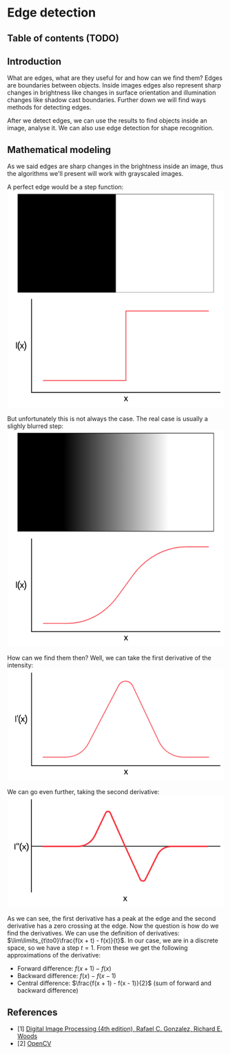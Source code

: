 # Edge detection

## Table of contents (TODO)

## Introduction
What are edges, what are they useful for and how can we find them?
Edges are boundaries between objects. Inside images edges also represent sharp changes in brightness like changes in surface orientation and illumination changes like shadow cast boundaries. Further down we will find ways methods for detecting edges.

After we detect edges, we can use the results to find objects inside an image, analyse it. We can also use edge detection for shape recognition.

## Mathematical modeling
As we said edges are sharp changes in the brightness inside an image, thus the algorithms we'll present will work with grayscaled images.

A perfect edge would be a step function:
![](images/step_function.jpeg)

But unfortunately this is not always the case. The real case is usually a slighly blurred step:
![](images/gradient_function.jpeg)

How can we find them then? Well, we can take the first derivative of the intensity:
![](images/first_derivative.jpeg)

We can go even further, taking the second derivative:
![](images/second_derivative.jpeg)

As we can see, the first derivative has a peak at the edge and the second derivative has a zero crossing at the edge. Now the question is how do we find the derivatives. We can use the definition of derivatives: $\lim\limits_{t\to0}\frac{f(x + t) - f(x)}{t}$. In our case, we are in a discrete space, so we have a step $t=1$. From these we get the following approximations of the derivative:
* Forward difference: $f(x + 1) - f(x)$
* Backward difference: $f(x) - f(x - 1)$
* Central difference: $\frac{f(x + 1) - f(x - 1)}{2}$ (sum of forward and backward difference)

## References
* [1] [Digital Image Processing (4th edition), Rafael C. Gonzalez, Richard E. Woods](https://dl.icdst.org/pdfs/files4/01c56e081202b62bd7d3b4f8545775fb.pdf)
* [2] [OpenCV](https://docs.opencv.org/4.x/d7/da8/tutorial_table_of_content_imgproc.html)
